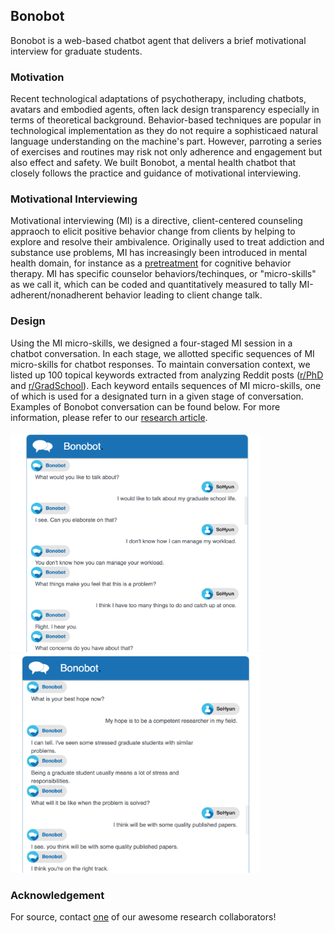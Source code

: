 ## Bonobot 

Bonobot is a web-based chatbot agent that delivers a brief motivational interview for graduate students.

### Motivation
Recent technological adaptations of psychotherapy, including chatbots, avatars and embodied agents, often lack design transparency especially in terms of theoretical background. Behavior-based techniques are popular in technological implementation as they do not require a sophisticaed natural language understanding on the machine's part. However, parroting a series of exercises and routines may risk not only adherence and engagement but also effect and safety. We built Bonobot, a mental health chatbot that closely follows the practice and guidance of motivational interviewing.   

### Motivational Interviewing
Motivational interviewing (MI) is a directive, client-centered counseling appraoch to elicit positive behavior change from clients by helping to explore and resolve their ambivalence. Originally used to treat addiction and substance use problems, MI has increasingly been introduced in mental health domain, for instance as a [pretreatment](https://www.ncbi.nlm.nih.gov/pmc/articles/PMC2760690/) for cognitive behavior therapy. MI has specific counselor behaviors/techinques, or "micro-skills" as we call it, which can be coded and quantitatively measured to tally MI-adherent/nonadherent behavior leading to client change talk.  

### Design
Using the MI micro-skills, we designed a four-staged MI session in a chatbot conversation. In each stage, we allotted specific sequences of MI micro-skills for chatbot responses. To maintain conversation context, we listed up 100 topical keywords extracted from analyzing Reddit posts ([r/PhD](reddit.com/r/PhD) and [r/GradSchool](reddit.com/r/GradSchool)). Each keyword entails sequences of MI micro-skills, one of which is used for a designated turn in a given stage of conversation. Examples of Bonobot conversation can be found below. For more information, please refer to our [research article](https://www.jmir.org/2019/4/e12231/). <br>
<br>
<img src="/example/focusing.png" width="400px" height="350px" alt="Focusing"></img>
<img src="/example/evoking.png" width="400px" height="350px" alt="Evoking"></img><br/>

### Acknowledgement
For source, contact [one](https://github.com/cockroach54/Bonobot) of our awesome research collaborators! 


